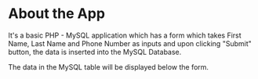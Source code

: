 # About the App
It's a basic PHP - MySQL application which has a form which takes First Name, Last Name and Phone Number as inputs and upon clicking "Submit" button, the data is inserted into the MySQL Database.

The data in the MySQL table will be displayed below the form.